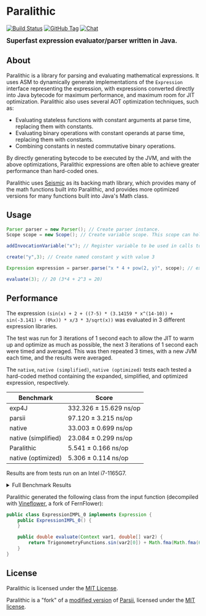 # Paralithic

[![Build Status](https://img.shields.io/jenkins/build?jobUrl=https%3A%2F%2Fci.solo-studios.ca%2Fjob%2FPolyhedralDev%2Fjob%2FParalithic%2Fjob%2Fmaster%2F&style=for-the-badge&link=https%3A%2F%2Fci.solo-studios.ca%2Fjob%2FPolyhedralDev%2Fjob%2FParalithic%2Fjob%2Fmaster%2F)](https://ci.solo-studios.ca/job/PolyhedralDev/job/Paralithic/job/master/)
[![GitHub Tag](https://img.shields.io/github/v/tag/PolyhedralDev/Paralithic?sort=semver&style=for-the-badge)](https://github.com/PolyhedralDev/Paralithic/tags)
[![Chat](https://img.shields.io/discord/715448651786485780?style=for-the-badge&color=7389D8)](https://terra.polydev.org/contact.html)

<big><b>Superfast expression evaluator/parser written in Java.</b></big>

## About

Paralithic is a library for parsing and evaluating mathematical expressions. It uses ASM to dynamically
generate implementations of the `Expression` interface representing the expression, with expressions converted directly
into Java bytecode for maximum performance, and maximum room for JIT optimization. Paralithic also uses several AOT
optimization techniques, such as:

* Evaluating stateless functions with constant arguments at parse time, replacing them with constants.
* Evaluating binary operations with constant operands at parse time, replacing them with constants.
* Combining constants in nested commutative binary operations.

By directly generating bytecode to be executed by the JVM, and with the above optimizations, Paralithic expressions are
often able to achieve greater performance than hard-coded ones.

Paralithic uses [Seismic](https://github.com/PolyhedralDev/Seismic) as its backing math library, which provides many of
the math functions
built into Paralithic, and provides more optimized versions for many functions built into Java's Math class.

## Usage

```java
Parser parser = new Parser(); // Create parser instance.
Scope scope = new Scope(); // Create variable scope. This scope can hold both constants and invocation variables scope.

addInvocationVariable("x"); // Register variable to be used in calls to #evaluate. Values are passed in the order they are registered scope.

create("y",3); // Create named constant y with value 3

Expression expression = parser.parse("x * 4 + pow(2, y)", scope); // expression.

evaluate(3); // 20 (3*4 + 2^3 = 20)
```

## Performance

The expression `(sin(x) + 2 + ((7-5) * (3.14159 * x^(14-10)) + sin(-3.141) + (0%x)) * x/3 * 3/sqrt(x))` was evaluated in
3 different
expression libraries.

The test was run for 3 iterations of 1 second each to allow the JIT to warm up and optimize as much as possible,
the next 3 iterations of 1 second each were timed and averaged.
This was then repeated 3 times, with a new JVM each time, and the results were averaged.

The `native`, `native (simplified)`, `native (optimized)` tests each tested a hard-coded method containing the expanded,
simplified, and
optimized expression, respectively.

| Benchmark           | Score                  |
|---------------------|------------------------|
| exp4J               | 332.326 ± 15.629 ns/op |
| parsii              | 97.120 ± 3.215 ns/op   |
| native              | 33.003 ± 0.699 ns/op   |
| native (simplified) | 23.084 ± 0.299 ns/op   |
| Paralithic          | 5.541 ± 0.166 ns/op    |
| native (optimized)  | 5.306 ± 0.114 ns/op    |

Results are from tests run on an Intel i7-1165G7.

<details>
<summary>Full Benchmark Results</summary>

```
Benchmark                                    (input)                                                                        (testExpression)  Mode  Cnt    Score    Error  Units
PerformanceTest.exp4JPerformance                   1  (sin(x) + 2 + ((7-5) * (3.14159 * x^(14-10)) + sin(-3.141) + (0%x)) * x/3 * 3/sqrt(x))  avgt    9  336.341 ± 46.461  ns/op
PerformanceTest.exp4JPerformance                1000  (sin(x) + 2 + ((7-5) * (3.14159 * x^(14-10)) + sin(-3.141) + (0%x)) * x/3 * 3/sqrt(x))  avgt    9  321.425 ±  9.348  ns/op
PerformanceTest.exp4JPerformance               23422  (sin(x) + 2 + ((7-5) * (3.14159 * x^(14-10)) + sin(-3.141) + (0%x)) * x/3 * 3/sqrt(x))  avgt    9  332.326 ± 15.629  ns/op
PerformanceTest.nativePerformance                  1  (sin(x) + 2 + ((7-5) * (3.14159 * x^(14-10)) + sin(-3.141) + (0%x)) * x/3 * 3/sqrt(x))  avgt    9   33.102 ±  0.384  ns/op
PerformanceTest.nativePerformance               1000  (sin(x) + 2 + ((7-5) * (3.14159 * x^(14-10)) + sin(-3.141) + (0%x)) * x/3 * 3/sqrt(x))  avgt    9   33.286 ±  1.389  ns/op
PerformanceTest.nativePerformance              23422  (sin(x) + 2 + ((7-5) * (3.14159 * x^(14-10)) + sin(-3.141) + (0%x)) * x/3 * 3/sqrt(x))  avgt    9   33.003 ±  0.699  ns/op
PerformanceTest.nativePerformanceOptimized         1  (sin(x) + 2 + ((7-5) * (3.14159 * x^(14-10)) + sin(-3.141) + (0%x)) * x/3 * 3/sqrt(x))  avgt    9    5.301 ±  0.185  ns/op
PerformanceTest.nativePerformanceOptimized      1000  (sin(x) + 2 + ((7-5) * (3.14159 * x^(14-10)) + sin(-3.141) + (0%x)) * x/3 * 3/sqrt(x))  avgt    9    5.257 ±  0.043  ns/op
PerformanceTest.nativePerformanceOptimized     23422  (sin(x) + 2 + ((7-5) * (3.14159 * x^(14-10)) + sin(-3.141) + (0%x)) * x/3 * 3/sqrt(x))  avgt    9    5.306 ±  0.114  ns/op
PerformanceTest.nativePerformanceSimplified        1  (sin(x) + 2 + ((7-5) * (3.14159 * x^(14-10)) + sin(-3.141) + (0%x)) * x/3 * 3/sqrt(x))  avgt    9   23.112 ±  0.243  ns/op
PerformanceTest.nativePerformanceSimplified     1000  (sin(x) + 2 + ((7-5) * (3.14159 * x^(14-10)) + sin(-3.141) + (0%x)) * x/3 * 3/sqrt(x))  avgt    9   22.905 ±  0.610  ns/op
PerformanceTest.nativePerformanceSimplified    23422  (sin(x) + 2 + ((7-5) * (3.14159 * x^(14-10)) + sin(-3.141) + (0%x)) * x/3 * 3/sqrt(x))  avgt    9   23.084 ±  0.299  ns/op
PerformanceTest.paralithicPerformance              1  (sin(x) + 2 + ((7-5) * (3.14159 * x^(14-10)) + sin(-3.141) + (0%x)) * x/3 * 3/sqrt(x))  avgt    9    5.442 ±  0.079  ns/op
PerformanceTest.paralithicPerformance           1000  (sin(x) + 2 + ((7-5) * (3.14159 * x^(14-10)) + sin(-3.141) + (0%x)) * x/3 * 3/sqrt(x))  avgt    9    5.432 ±  0.115  ns/op
PerformanceTest.paralithicPerformance          23422  (sin(x) + 2 + ((7-5) * (3.14159 * x^(14-10)) + sin(-3.141) + (0%x)) * x/3 * 3/sqrt(x))  avgt    9    5.541 ±  0.166  ns/op
PerformanceTest.parsiiPerformance                  1  (sin(x) + 2 + ((7-5) * (3.14159 * x^(14-10)) + sin(-3.141) + (0%x)) * x/3 * 3/sqrt(x))  avgt    9   97.353 ±  3.488  ns/op
PerformanceTest.parsiiPerformance               1000  (sin(x) + 2 + ((7-5) * (3.14159 * x^(14-10)) + sin(-3.141) + (0%x)) * x/3 * 3/sqrt(x))  avgt    9   96.237 ±  2.216  ns/op
PerformanceTest.parsiiPerformance              23422  (sin(x) + 2 + ((7-5) * (3.14159 * x^(14-10)) + sin(-3.141) + (0%x)) * x/3 * 3/sqrt(x))  avgt    9   97.120 ±  3.215  ns/op
```

</details>

Paralithic generated the following class from the input function
(decompiled with [Vineflower](https://vineflower.org/), a fork of FernFlower):

```java
public class ExpressionIMPL_0 implements Expression {
    public ExpressionIMPL_0() {
    }

    public double evaluate(Context var1, double[] var2) {
        return TrigonometryFunctions.sin(var2[0]) + Math.fma(Math.fma(6.28318, IntegerFunctions.iPow(var2[0], 4.0), -7.669050828553736E-4) * var2[0], AlgebraFunctions.invSqrt(var2[0]), 2.0);
    }
}
```

## License

Paralithic is licensed under the [MIT License](https://github.com/PolyhedralDev/Paralithic/blob/master/LICENSE).

Paralithic is a "fork" of a [modified version](https://github.com/PolyhedralDev/parsii) of
[Parsii](https://github.com/scireum/parsii), licensed under
the [MIT license](https://github.com/scireum/parsii/blob/develop/LICENSE).
